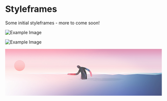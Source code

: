 # Styleframes

Some initial styleframes - more to come soon!

![Example Image](project_images/Styleframes/Styleframe_1.jpg?raw=true "Example Image")

![Example Image](project_images/Styleframes/Styleframe_3.jpg?raw=true "Example Image")

![Example Image](project_images/Styleframes/Styleframe_4.jpg?raw=true "Example Image")
